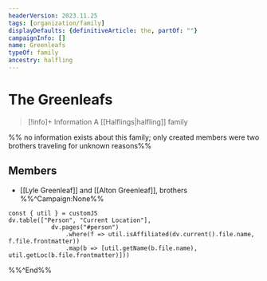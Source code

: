 ```yaml
---
headerVersion: 2023.11.25
tags: [organization/family]
displayDefaults: {definitiveArticle: the, partOf: ""}
campaignInfo: []
name: Greenleafs
typeOf: family
ancestry: halfling
---
```

# The Greenleafs
>[!info]+ Information
> A [[Halflings|halfling]] family

%% no information exists about this family; only created members were two brothers traveling for unknown reasons%%
## Members
- [[Lyle Greenleaf]] and [[Alton Greenleaf]], brothers
%%^Campaign:None%%
```dataviewjs
const { util } = customJS
dv.table(["Person", "Current Location"], 
			dv.pages("#person")
				.where(f => util.isAffiliated(dv.current().file.name, f.file.frontmatter))
				.map(b => [util.getName(b.file.name), util.getLoc(b.file.frontmatter)]))
```
%%^End%%